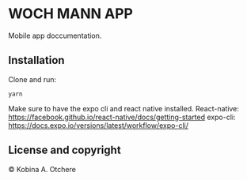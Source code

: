 # WOCH MANN APP

Mobile app doccumentation.

## Installation

Clone and run:

```
yarn
```

Make sure to have the expo cli and react native installed.
React-native: https://facebook.github.io/react-native/docs/getting-started
expo-cli: https://docs.expo.io/versions/latest/workflow/expo-cli/

## License and copyright

© Kobina A. Otchere
